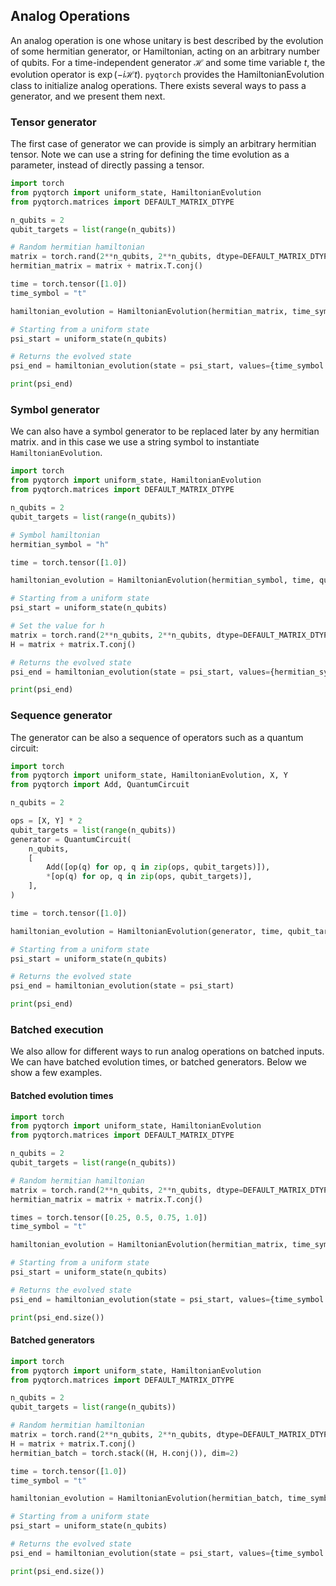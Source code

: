 ## Analog Operations

An analog operation is one whose unitary is best described by the evolution of some hermitian generator, or Hamiltonian, acting on an arbitrary number of qubits. For a time-independent generator $\mathcal{H}$ and some time variable $t$, the evolution operator is $\exp(-i\mathcal{H}t)$. `pyqtorch` provides the HamiltonianEvolution class to initialize analog operations. There exists several ways to pass a generator, and we present them next.

### Tensor generator

The first case of generator we can provide is simply an arbitrary hermitian tensor.
Note we can use a string for defining the time evolution as a parameter, instead of directly passing a tensor.

```python exec="on" source="material-block" html="1"
import torch
from pyqtorch import uniform_state, HamiltonianEvolution
from pyqtorch.matrices import DEFAULT_MATRIX_DTYPE

n_qubits = 2
qubit_targets = list(range(n_qubits))

# Random hermitian hamiltonian
matrix = torch.rand(2**n_qubits, 2**n_qubits, dtype=DEFAULT_MATRIX_DTYPE)
hermitian_matrix = matrix + matrix.T.conj()

time = torch.tensor([1.0])
time_symbol = "t"

hamiltonian_evolution = HamiltonianEvolution(hermitian_matrix, time_symbol, qubit_targets)

# Starting from a uniform state
psi_start = uniform_state(n_qubits)

# Returns the evolved state
psi_end = hamiltonian_evolution(state = psi_start, values={time_symbol: time})

print(psi_end)
```

### Symbol generator

We can also have a symbol generator to be replaced later by any hermitian matrix. and in this case we use a string symbol to instantiate `HamiltonianEvolution`.

```python exec="on" source="material-block" html="1"
import torch
from pyqtorch import uniform_state, HamiltonianEvolution
from pyqtorch.matrices import DEFAULT_MATRIX_DTYPE

n_qubits = 2
qubit_targets = list(range(n_qubits))

# Symbol hamiltonian
hermitian_symbol = "h"

time = torch.tensor([1.0])

hamiltonian_evolution = HamiltonianEvolution(hermitian_symbol, time, qubit_targets)

# Starting from a uniform state
psi_start = uniform_state(n_qubits)

# Set the value for h
matrix = torch.rand(2**n_qubits, 2**n_qubits, dtype=DEFAULT_MATRIX_DTYPE)
H = matrix + matrix.T.conj()

# Returns the evolved state
psi_end = hamiltonian_evolution(state = psi_start, values={hermitian_symbol: H})

print(psi_end)
```

### Sequence generator

The generator can be also a sequence of operators such as a quantum circuit:

```python exec="on" source="material-block" html="1"
import torch
from pyqtorch import uniform_state, HamiltonianEvolution, X, Y
from pyqtorch import Add, QuantumCircuit

n_qubits = 2

ops = [X, Y] * 2
qubit_targets = list(range(n_qubits))
generator = QuantumCircuit(
    n_qubits,
    [
        Add([op(q) for op, q in zip(ops, qubit_targets)]),
        *[op(q) for op, q in zip(ops, qubit_targets)],
    ],
)

time = torch.tensor([1.0])

hamiltonian_evolution = HamiltonianEvolution(generator, time, qubit_targets)

# Starting from a uniform state
psi_start = uniform_state(n_qubits)

# Returns the evolved state
psi_end = hamiltonian_evolution(state = psi_start)

print(psi_end)
```

### Batched execution

We also allow for different ways to run analog operations on batched inputs. We can have batched evolution times, or batched generators.
Below we show a few examples.

#### Batched evolution times


```python exec="on" source="material-block" html="1"
import torch
from pyqtorch import uniform_state, HamiltonianEvolution
from pyqtorch.matrices import DEFAULT_MATRIX_DTYPE

n_qubits = 2
qubit_targets = list(range(n_qubits))

# Random hermitian hamiltonian
matrix = torch.rand(2**n_qubits, 2**n_qubits, dtype=DEFAULT_MATRIX_DTYPE)
hermitian_matrix = matrix + matrix.T.conj()

times = torch.tensor([0.25, 0.5, 0.75, 1.0])
time_symbol = "t"

hamiltonian_evolution = HamiltonianEvolution(hermitian_matrix, time_symbol, qubit_targets)

# Starting from a uniform state
psi_start = uniform_state(n_qubits)

# Returns the evolved state
psi_end = hamiltonian_evolution(state = psi_start, values={time_symbol: times})

print(psi_end.size())
```

#### Batched generators



```python exec="on" source="material-block" html="1"
import torch
from pyqtorch import uniform_state, HamiltonianEvolution
from pyqtorch.matrices import DEFAULT_MATRIX_DTYPE

n_qubits = 2
qubit_targets = list(range(n_qubits))

# Random hermitian hamiltonian
matrix = torch.rand(2**n_qubits, 2**n_qubits, dtype=DEFAULT_MATRIX_DTYPE)
H = matrix + matrix.T.conj()
hermitian_batch = torch.stack((H, H.conj()), dim=2)

time = torch.tensor([1.0])
time_symbol = "t"

hamiltonian_evolution = HamiltonianEvolution(hermitian_batch, time_symbol, qubit_targets)

# Starting from a uniform state
psi_start = uniform_state(n_qubits)

# Returns the evolved state
psi_end = hamiltonian_evolution(state = psi_start, values={time_symbol: time})

print(psi_end.size())
```
